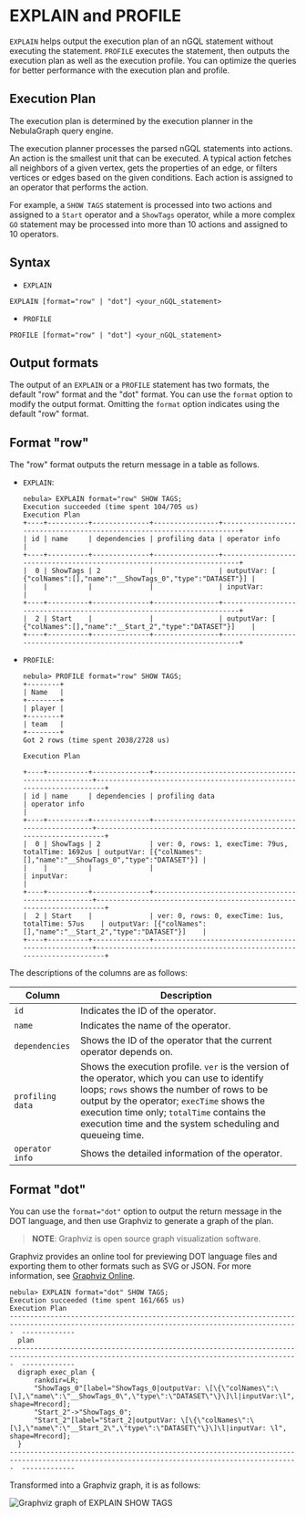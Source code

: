 # EXPLAIN and PROFILE

`EXPLAIN` helps output the execution plan of an nGQL statement without executing the statement. `PROFILE` executes the statement, then outputs the execution plan as well as the execution profile. You can optimize the queries for better performance with the execution plan and profile.

## Execution Plan

The execution plan is determined by the execution planner in the NebulaGraph query engine.

The execution planner processes the parsed nGQL statements into actions. An action is the smallest unit that can be executed. A typical action fetches all neighbors of a given vertex, gets the properties of an edge, or filters vertices or edges based on the given conditions. Each action is assigned to an operator that performs the action.

For example, a `SHOW TAGS` statement is processed into two actions and assigned to a `Start` operator and a `ShowTags` operator, while a more complex `GO` statement may be processed into more than 10 actions and assigned to 10 operators.

## Syntax

* `EXPLAIN`

```ngql
EXPLAIN [format="row" | "dot"] <your_nGQL_statement>
```

* `PROFILE`

```ngql
PROFILE [format="row" | "dot"] <your_nGQL_statement>
```

## Output formats

The output of an `EXPLAIN` or a `PROFILE` statement has two formats, the default "row" format and the "dot" format. You can use the `format` option to modify the output format. Omitting the `format` option indicates using the default "row" format.

## Format "row"

The "row" format outputs the return message in a table as follows.

* `EXPLAIN`:

  ```ngql
  nebula> EXPLAIN format="row" SHOW TAGS;
  Execution succeeded (time spent 104/705 us)
  Execution Plan
  +----+----------+--------------+----------------+-----------------------------------------------------------------------+
  | id | name     | dependencies | profiling data | operator info                                                         |
  +----+----------+--------------+----------------+-----------------------------------------------------------------------+
  |  0 | ShowTags | 2            |                | outputVar: [  {"colNames":[],"name":"__ShowTags_0","type":"DATASET"}] |
  |    |          |              |                | inputVar:                                                             |
  +----+----------+--------------+----------------+-----------------------------------------------------------------------+
  |  2 | Start    |              |                | outputVar: [  {"colNames":[],"name":"__Start_2","type":"DATASET"}]    |
  +----+----------+--------------+----------------+-----------------------------------------------------------------------+
  ```

* `PROFILE`:

  ```ngql
  nebula> PROFILE format="row" SHOW TAGS;
  +--------+
  | Name   |
  +--------+
  | player |
  +--------+
  | team   |
  +--------+
  Got 2 rows (time spent 2038/2728 us)

  Execution Plan

  +----+----------+--------------+----------------------------------------------------+---------------------------------------------------------------------+
  | id | name     | dependencies | profiling data                                     | operator info                                                       |
  +----+----------+--------------+----------------------------------------------------+---------------------------------------------------------------------+
  |  0 | ShowTags | 2            | ver: 0, rows: 1, execTime: 79us, totalTime: 1692us | outputVar: [{"colNames":[],"name":"__ShowTags_0","type":"DATASET"}] |
  |    |          |              |                                                    | inputVar:                                                           |
  +----+----------+--------------+----------------------------------------------------+---------------------------------------------------------------------+
  |  2 | Start    |              | ver: 0, rows: 0, execTime: 1us, totalTime: 57us    | outputVar: [{"colNames":[],"name":"__Start_2","type":"DATASET"}]    |
  +----+----------+--------------+----------------------------------------------------+---------------------------------------------------------------------+
  ```

The descriptions of the columns are as follows:

|Column|Description|
|-|-|
|`id`|Indicates the ID of the operator.|
|`name`|Indicates the name of the operator.|
|`dependencies`|Shows the ID of the operator that the current operator depends on.|
|`profiling data`|Shows the execution profile. `ver` is the version of the operator, which you can use to identify loops; `rows` shows the number of rows to be output by the operator; `execTime` shows the execution time only; `totalTime` contains the execution time and the system scheduling and queueing time.|
|`operator info`|Shows the detailed information of the operator.|

## Format "dot"

You can use the `format="dot"` option to output the return message in the DOT language, and then use Graphviz to generate a graph of the plan.

> **NOTE**: Graphviz is open source graph visualization software.

Graphviz provides an online tool for previewing DOT language files and exporting them to other formats such as SVG or JSON. For more information, see [Graphviz Online](https://dreampuf.github.io/GraphvizOnline/).

```ngql
nebula> EXPLAIN format="dot" SHOW TAGS;
Execution succeeded (time spent 161/665 us)
Execution Plan
---------------------------------------------------------------------------------------------------------------------------------------------  -------------
  plan
---------------------------------------------------------------------------------------------------------------------------------------------  -------------
  digraph exec_plan {
      rankdir=LR;
      "ShowTags_0"[label="ShowTags_0|outputVar: \[\{\"colNames\":\[\],\"name\":\"__ShowTags_0\",\"type\":\"DATASET\"\}\]\l|inputVar:\l",   shape=Mrecord];
      "Start_2"->"ShowTags_0";
      "Start_2"[label="Start_2|outputVar: \[\{\"colNames\":\[\],\"name\":\"__Start_2\",\"type\":\"DATASET\"\}\]\l|inputVar: \l",   shape=Mrecord];
  }
---------------------------------------------------------------------------------------------------------------------------------------------  -------------
```

Transformed into a Graphviz graph, it is as follows:

![Graphviz graph of EXPLAIN SHOW TAGS](https://docs-cdn.nebula-graph.com.cn/docs-2.0/3.ngql-guide/16.query-tuning-statements/explain-show-tags.png)
